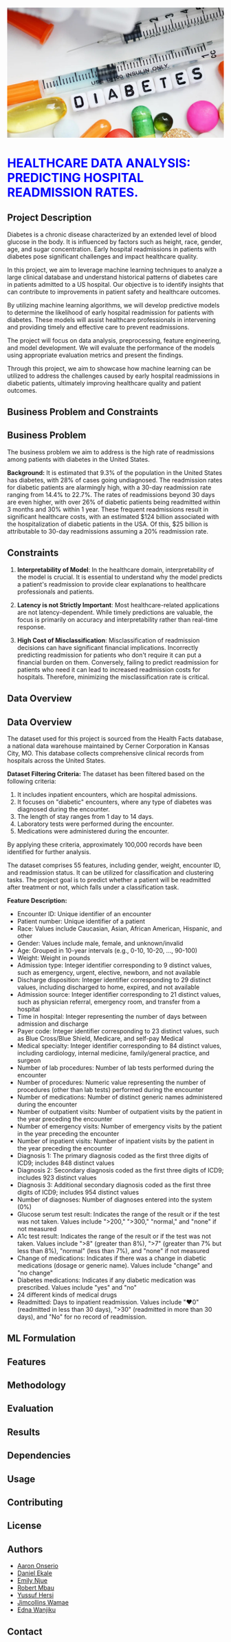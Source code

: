 ![Alt text](output.png)
# <span style="color:blue">HEALTHCARE DATA ANALYSIS: PREDICTING HOSPITAL READMISSION RATES.</SPAN>

## Project Description

Diabetes is a chronic disease characterized by an extended level of blood glucose in the body. It is influenced by factors such as height, race, gender, age, and sugar concentration. Early hospital readmissions in patients with diabetes pose significant challenges and impact healthcare quality.

In this project, we aim to leverage machine learning techniques to analyze a large clinical database and understand historical patterns of diabetes care in patients admitted to a US hospital. Our objective is to identify insights that can contribute to improvements in patient safety and healthcare outcomes.

By utilizing machine learning algorithms, we will develop predictive models to determine the likelihood of early hospital readmission for patients with diabetes. These models will assist healthcare professionals in intervening and providing timely and effective care to prevent readmissions.

The project will focus on data analysis, preprocessing, feature engineering, and model development. We will evaluate the performance of the models using appropriate evaluation metrics and present the findings.

Through this project, we aim to showcase how machine learning can be utilized to address the challenges caused by early hospital readmissions in diabetic patients, ultimately improving healthcare quality and patient outcomes.



## Business Problem and Constraints
## Business Problem

The business problem we aim to address is the high rate of readmissions among patients with diabetes in the United States.

**Background:** It is estimated that 9.3% of the population in the United States has diabetes, with 28% of cases going undiagnosed. The readmission rates for diabetic patients are alarmingly high, with a 30-day readmission rate ranging from 14.4% to 22.7%. The rates of readmissions beyond 30 days are even higher, with over 26% of diabetic patients being readmitted within 3 months and 30% within 1 year. These frequent readmissions result in significant healthcare costs, with an estimated $124 billion associated with the hospitalization of diabetic patients in the USA. Of this, $25 billion is attributable to 30-day readmissions assuming a 20% readmission rate.

## Constraints

1. **Interpretability of Model**: In the healthcare domain, interpretability of the model is crucial. It is essential to understand why the model predicts a patient's readmission to provide clear explanations to healthcare professionals and patients.

2. **Latency is not Strictly Important**: Most healthcare-related applications are not latency-dependent. While timely predictions are valuable, the focus is primarily on accuracy and interpretability rather than real-time response.

3. **High Cost of Misclassification**: Misclassification of readmission decisions can have significant financial implications. Incorrectly predicting readmission for patients who don't require it can put a financial burden on them. Conversely, failing to predict readmission for patients who need it can lead to increased readmission costs for hospitals. Therefore, minimizing the misclassification rate is critical.



## Data Overview
## Data Overview

The dataset used for this project is sourced from the Health Facts database, a national data warehouse maintained by Cerner Corporation in Kansas City, MO. This database collects comprehensive clinical records from hospitals across the United States.

**Dataset Filtering Criteria:** The dataset has been filtered based on the following criteria:

1. It includes inpatient encounters, which are hospital admissions.
2. It focuses on "diabetic" encounters, where any type of diabetes was diagnosed during the encounter.
3. The length of stay ranges from 1 day to 14 days.
4. Laboratory tests were performed during the encounter.
5. Medications were administered during the encounter.

By applying these criteria, approximately 100,000 records have been identified for further analysis.

The dataset comprises 55 features, including gender, weight, encounter ID, and readmission status. It can be utilized for classification and clustering tasks. The project goal is to predict whether a patient will be readmitted after treatment or not, which falls under a classification task.

**Feature Description:**

- Encounter ID: Unique identifier of an encounter
- Patient number: Unique identifier of a patient
- Race: Values include Caucasian, Asian, African American, Hispanic, and other
- Gender: Values include male, female, and unknown/invalid
- Age: Grouped in 10-year intervals (e.g., 0-10, 10-20, ..., 90-100)
- Weight: Weight in pounds
- Admission type: Integer identifier corresponding to 9 distinct values, such as emergency, urgent, elective, newborn, and not available
- Discharge disposition: Integer identifier corresponding to 29 distinct values, including discharged to home, expired, and not available
- Admission source: Integer identifier corresponding to 21 distinct values, such as physician referral, emergency room, and transfer from a hospital
- Time in hospital: Integer representing the number of days between admission and discharge
- Payer code: Integer identifier corresponding to 23 distinct values, such as Blue Cross/Blue Shield, Medicare, and self-pay Medical
- Medical specialty: Integer identifier corresponding to 84 distinct values, including cardiology, internal medicine, family/general practice, and surgeon
- Number of lab procedures: Number of lab tests performed during the encounter
- Number of procedures: Numeric value representing the number of procedures (other than lab tests) performed during the encounter
- Number of medications: Number of distinct generic names administered during the encounter
- Number of outpatient visits: Number of outpatient visits by the patient in the year preceding the encounter
- Number of emergency visits: Number of emergency visits by the patient in the year preceding the encounter
- Number of inpatient visits: Number of inpatient visits by the patient in the year preceding the encounter
- Diagnosis 1: The primary diagnosis coded as the first three digits of ICD9; includes 848 distinct values
- Diagnosis 2: Secondary diagnosis coded as the first three digits of ICD9; includes 923 distinct values
- Diagnosis 3: Additional secondary diagnosis coded as the first three digits of ICD9; includes 954 distinct values
- Number of diagnoses: Number of diagnoses entered into the system (0%)
- Glucose serum test result: Indicates the range of the result or if the test was not taken. Values include ">200," ">300," "normal," and "none" if not measured
- A1c test result: Indicates the range of the result or if the test was not taken. Values include ">8" (greater than 8%), ">7" (greater than 7% but less than 8%), "normal" (less than 7%), and "none" if not measured
- Change of medications: Indicates if there was a change in diabetic medications (dosage or generic name). Values include "change" and "no change"
- Diabetes medications: Indicates if any diabetic medication was prescribed. Values include "yes" and "no"
- 24 different kinds of medical drugs
- Readmitted: Days to inpatient readmission. Values include "❤0" (readmitted in less than 30 days), ">30" (readmitted in more than 30 days), and "No" for no record of readmission.



## ML Formulation



## Features


## Methodology



## Evaluation



## Results



## Dependencies



## Usage


## Contributing



## License



## Authors

- [Aaron Onserio](https://github.com/AaronOnserio)
- [Daniel Ekale](https://github.com/D-EKALE)
- [Emily Njue](https://github.com/EmillyN22)
- [Robert Mbau](https://github.com/robertmbau)
- [Yussuf Hersi](https://github.com/HersiYussuf)
- [Jimcollins Wamae](https://github.com/)
- [Edna Wanjiku](https://github.com/Edna722)

## Contact


